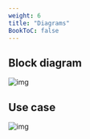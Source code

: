 ```yaml
---
weight: 6
title: "Diagrams"
BookToC: false
---
```


## Block diagram
![img](/images/ESP_boards_Architecture.svg)

## Use case
![img](/images/Battery_Protection_IC_use_case.svg)
